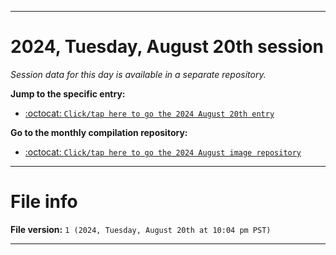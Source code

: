 
***

# 2024, Tuesday, August 20th session

_Session data for this day is available in a separate repository._

**Jump to the specific entry:**

- [:octocat: `Click/tap here to go the 2024 August 20th entry`](https://github.com/seanpm2001/SeansLifeArchive_Images_MotorWorld_CarFactory_Y2024_V8/tree/SeansLifeArchive_Images_MotorWorld_CarFactory_Y2024_V8_Main-dev/2024/08_August/20/)

**Go to the monthly compilation repository:**

- [:octocat: `Click/tap here to go the 2024 August image repository`](https://github.com/seanpm2001/SeansLifeArchive_Images_MotorWorld_CarFactory_Y2024_V8/)

***

# File info

**File version:** `1 (2024, Tuesday, August 20th at 10:04 pm PST)`

***
